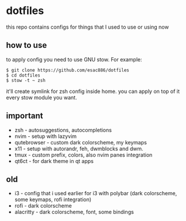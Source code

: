 # dotfiles

this repo contains configs for things that I used to use or using now

## how to use

to apply config you need to use GNU stow. For example:

```shell
$ git clone https://github.com/esac886/dotfiles
$ cd dotfiles
$ stow -t ~ zsh
```

it'll create symlink for zsh config inside home. you can apply on top of it every stow module you want.

## important

- zsh - autosuggestions, autocompletions
- nvim - setup with lazyvim
- qutebrowser - custom dark colorscheme, my keymaps
- x11 - setup with autorandr, feh, dwmblocks and dwm.
- tmux - custom prefix, colors, also nvim panes integration
- qt6ct - for dark theme in qt apps

## old

- i3 - config that i used earlier for i3 with polybar (dark colorscheme, some keymaps, rofi integration)
- rofi - dark colorscheme
- alacritty - dark colorscheme, font, some bindings

